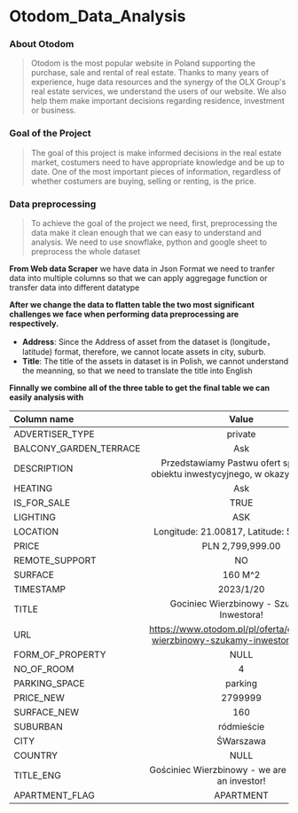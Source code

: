 # Otodom_Data_Analysis
### About Otodom

> Otodom is the most popular website in Poland supporting the purchase, sale and rental of real estate. Thanks to many years of experience, huge data resources and the synergy of the OLX Group's real estate services, we understand the users of our website. We also help them make important decisions regarding residence, investment or business.

### Goal of the Project

> The goal of this project is make informed decisions in the real estate market, costumers need to have appropriate knowledge and be up to date. One of the most important pieces of information, regardless of whether costumers are buying, selling or renting, is the price.

### Data preprocessing

> To achieve the goal of the project we need, first, preprocessing the data make it clean enough that we can easy to understand and analysis. We need to use snowflake, python and google sheet to preprocess the whole dataset

__From Web data Scraper__ we have data in Json Format we need to tranfer data into multiple columns so that we can apply aggregage function or transfer data into different datatype 


__After we change the data to flatten table the two most significant challenges we face when performing data preprocessing are respectively.__

* __Address__: Since the Address of asset from the dataset is (longitude，latitude) format, therefore, we cannot locate assets in city, suburb.
* __Title__: The title of the assets in dataset is in Polish, we cannot understand the meanning, so that we need to translate the title into English

__Finnally we combine all of the three table to get the final table we can easily analysis with__

| __Column name__ | __Value__ |
| :--- | :--: |
| ADVERTISER_TYPE | private |
| BALCONY_GARDEN_TERRACE | Ask |
| DESCRIPTION | Przedstawiamy Pastwu ofert sprzeday obiektu inwestycyjnego, w okazyjnej cenie. |
| HEATING | Ask |
| IS_FOR_SALE | TRUE |
| LIGHTING | ASK |
| LOCATION | Longitude: 21.00817, Latitude: 52.23614 |
| PRICE | PLN 2,799,999.00 |
| REMOTE_SUPPORT | NO |
| SURFACE | 160 M^2 |
| TIMESTAMP | 2023/1/20 |
| TITLE | Gociniec Wierzbinowy  - Szukamy Inwestora! |
| URL | https://www.otodom.pl/pl/oferta/gosciniec-wierzbinowy-szukamy-inwestora-ID4jGul |
| FORM_OF_PROPERTY | NULL |
| NO_OF_ROOM | 4 |
| PARKING_SPACE | parking |
| PRICE_NEW | 2799999 |
| SURFACE_NEW | 160 |
| SUBURBAN | ródmieście |
| CITY | ŚWarszawa |
| COUNTRY | NULL |
| TITLE_ENG | Gościniec Wierzbinowy - we are looking for an investor! |
| APARTMENT_FLAG | APARTMENT |


